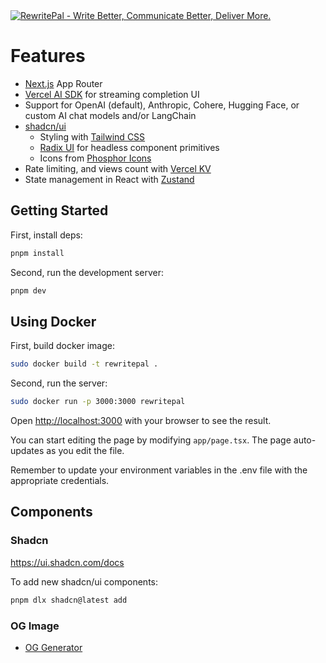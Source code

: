 <a href="https://www.rewritepal.com/">
  <img alt="RewritePal - Write Better, Communicate Better, Deliver More." src="https://rewritepal-official.vercel.app/opengraph-image.png">
</a>

# Features

- [Next.js](https://nextjs.org) App Router
- [Vercel AI SDK](https://sdk.vercel.ai/docs) for streaming completion UI
- Support for OpenAI (default), Anthropic, Cohere, Hugging Face, or custom AI chat models and/or LangChain
- [shadcn/ui](https://ui.shadcn.com)
  - Styling with [Tailwind CSS](https://tailwindcss.com)
  - [Radix UI](https://radix-ui.com) for headless component primitives
  - Icons from [Phosphor Icons](https://phosphoricons.com)
- Rate limiting, and views count with [Vercel KV](https://vercel.com/storage/kv)
- State management in React with [Zustand](https://zustand-demo.pmnd.rs/)

## Getting Started

First, install deps:

```bash
pnpm install
```

Second, run the development server:

```bash
pnpm dev
```

## Using Docker

First, build docker image:

```bash
sudo docker build -t rewritepal .
```

Second, run the server:

```bash
sudo docker run -p 3000:3000 rewritepal
```

Open [http://localhost:3000](http://localhost:3000) with your browser to see the result.

You can start editing the page by modifying `app/page.tsx`. The page auto-updates as you edit the file.

Remember to update your environment variables in the .env file with the appropriate credentials.

## Components

### Shadcn

https://ui.shadcn.com/docs

To add new shadcn/ui components:

```bash
pnpm dlx shadcn@latest add
```

### OG Image

- [OG Generator](https://og-playground.vercel.app/?share=nVTbjtowEP0V16sqL0brmJANESDtspXoA1LVrnYlxIshTuKtE0eJw6WIf-84IeVStZUqQIzPzDkzE8_kgNc6EjjEo0huljlCldkrMT4crI1QKmSSmhA5LqUfHdKCWxmZ9AaLZFUovgc0VmLXodZ-lqVYG6lz8K21qrO883Ilk_yzEVllXSI3ouxc73VlZLyfagBzm__aveLr70mp6zyaaqVL8N_FcfwrK7C-yR8iRH12Ab2devEpbdDjcZlPrDGqNslFZ-Mlhs6W-MSUSgFyR89Q94hQxstE2r4oehgUO6eRtBEbKbZPejcGB0Vs4Nufc6HnWLkT0JQARRTcpCgaO3PGPOIFsz57dH0CX9p8wPC9V3fI-A3q-jNg3KA913_1vSuBVnaRgdvzQB38lmglFxnE93yPByRoBXpgzQb-GSAUQmaM0sczxGhAXGYle332H9yhv5g_MKiQ_oucBhfUlrLIhtDZDXH4GxEewhlxfSjYUj04X1PTXvC3nE2rwHQmo3t7UXBpo3sYG_hvJgiW53YsXnQRIpfCTEy-im0pjfjC1egeIrsb_xNpQM4jzGh7OA2vRxvBNyuHnoSBnSBoqrOszuWaX2DPQsmNKNFcl-JDl9UW3VqYYF3YpaxweMDN2OMwgMXA7cZjm4ngSKzqBIcxV5UgWGT6Xb7sC_u6MNvmBDq2uk_ZSkQ4NGUtjgQbvoKIVCilt7pUET7-BA)
